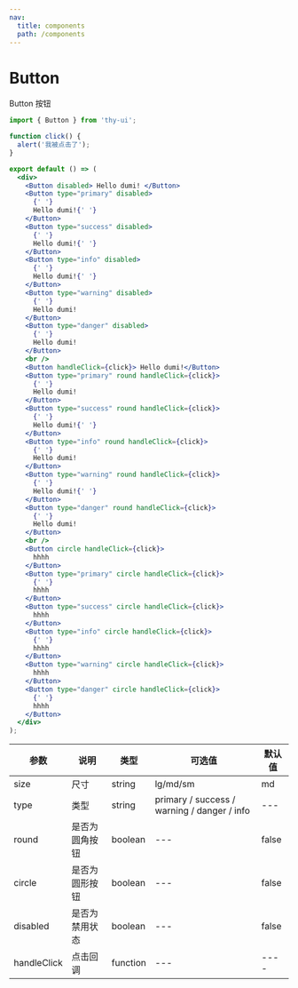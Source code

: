 ```yaml
---
nav:
  title: components
  path: /components
---
```


# Button

Button 按钮

```jsx
import { Button } from 'thy-ui';

function click() {
  alert('我被点击了');
}

export default () => (
  <div>
    <Button disabled> Hello dumi! </Button>
    <Button type="primary" disabled>
      {' '}
      Hello dumi!{' '}
    </Button>
    <Button type="success" disabled>
      {' '}
      Hello dumi!{' '}
    </Button>
    <Button type="info" disabled>
      {' '}
      Hello dumi!{' '}
    </Button>
    <Button type="warning" disabled>
      {' '}
      Hello dumi!
    </Button>
    <Button type="danger" disabled>
      {' '}
      Hello dumi!
    </Button>
    <br />
    <Button handleClick={click}> Hello dumi!</Button>
    <Button type="primary" round handleClick={click}>
      {' '}
      Hello dumi!
    </Button>
    <Button type="success" round handleClick={click}>
      {' '}
      Hello dumi!{' '}
    </Button>
    <Button type="info" round handleClick={click}>
      {' '}
      Hello dumi!
    </Button>
    <Button type="warning" round handleClick={click}>
      {' '}
      Hello dumi!{' '}
    </Button>
    <Button type="danger" round handleClick={click}>
      {' '}
      Hello dumi!
    </Button>
    <br />
    <Button circle handleClick={click}>
      hhhh
    </Button>
    <Button type="primary" circle handleClick={click}>
      {' '}
      hhhh
    </Button>
    <Button type="success" circle handleClick={click}>
      hhhh
    </Button>
    <Button type="info" circle handleClick={click}>
      {' '}
      hhhh
    </Button>
    <Button type="warning" circle handleClick={click}>
      hhhh
    </Button>
    <Button type="danger" circle handleClick={click}>
      {' '}
      hhhh
    </Button>
  </div>
);
```

| 参数        | 说明           | 类型     | 可选值                                      | 默认值 |
| ----------- | -------------- | -------- | ------------------------------------------- | ------ |
| size        | 尺寸           | string   | lg/md/sm                                    | md     |
| type        | 类型           | string   | primary / success / warning / danger / info | ---    |
| round       | 是否为圆角按钮 | boolean  | ---                                         | false  |
| circle      | 是否为圆形按钮 | boolean  | ---                                         | false  |
| disabled    | 是否为禁用状态 | boolean  | ---                                         | false  |
| handleClick | 点击回调       | function | ---                                         | ----   |
